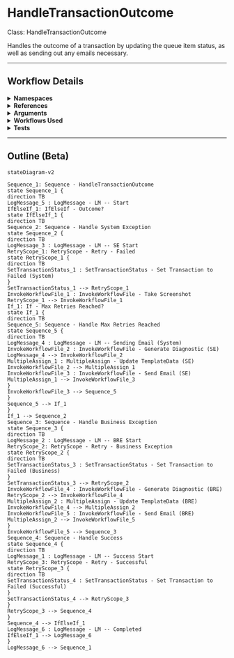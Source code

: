 # HandleTransactionOutcome
Class: HandleTransactionOutcome

Handles the outcome of a transaction by updating the queue item status, as well as sending out any emails necessary.

<hr />

## Workflow Details
<details>
    <summary>
    <b>Namespaces</b>
    </summary>
    
    - GlobalConstantsNamespace
- GlobalVariablesNamespace
- System
- System.Activities
- System.Activities.Statements
- System.Collections
- System.Collections.Generic
- System.Collections.ObjectModel
- System.ComponentModel
- System.Linq
- System.Reflection
- System.Runtime.Serialization
- UiPath.Core
- UiPath.Core.Activities


</details>
<details>
    <summary>
    <b>References</b>
    </summary>

    - Microsoft.CSharp
- Microsoft.VisualBasic
- Microsoft.Win32.Primitives
- NPOI
- PresentationFramework
- System
- System.Activities
- System.Collections
- System.ComponentModel
- System.ComponentModel.EventBasedAsync
- System.ComponentModel.Primitives
- System.ComponentModel.TypeConverter
- System.Configuration.ConfigurationManager
- System.Console
- System.Core
- System.Data
- System.Data.Common
- System.Linq
- System.Memory
- System.Memory.Data
- System.ObjectModel
- System.Private.CoreLib
- System.Private.DataContractSerialization
- System.Private.ServiceModel
- System.Private.Uri
- System.Reflection.DispatchProxy
- System.Reflection.Metadata
- System.Reflection.TypeExtensions
- System.Runtime.Serialization
- System.Runtime.Serialization.Formatters
- System.Runtime.Serialization.Primitives
- System.Security.Permissions
- System.ServiceModel
- System.ServiceModel.Activities
- System.Xaml
- System.Xml
- System.Xml.Linq
- UiPath.Studio.Constants
- UiPath.System.Activities
- UiPath.System.Activities.Design
- UiPath.System.Activities.ViewModels
- UiPath.Workflow
- WindowsBase


</details>
<details>
    <summary>
    <b>Arguments</b>
    </summary>
    <table><tr><th>Name</th><th>Direction</th><th>Type</th><th>Description</th></tr><tr><td>in_SystemException</td><td>InArgument</td><td>s:Exception</td><td>The System.Exception object within the Process state.</td></tr><tr><td>in_BusinessException</td><td>InArgument</td><td>ui:BusinessRuleException</td><td>The BusinessRuleException object within the Process state.</td></tr><tr><td>in_TransactionItem</td><td>InArgument</td><td>ui:QueueItem</td><td>The transaction item to update the status for.</td></tr><tr><td>in_Data</td><td>InArgument</td><td>scg:Dictionary(x:String, x:Object)</td><td>The dictionary containing the input data and any values added while processing the transaction.</td></tr><tr><td>in_Config</td><td>InArgument</td><td>scg:Dictionary(x:String, x:String)</td><td>The Config dictionary loaded during the first run.</td></tr><tr><td>in_TextFiles</td><td>InArgument</td><td>scg:Dictionary(x:String, x:String)</td><td>The TextFiles dictionary loaded during the first run.</td></tr></table>
    
</details>
<details>
    <summary>
    <b>Workflows Used</b>
    </summary>

    - C:\Users\eyash\Documents\UiPath\LazyFramework\Utility\TakeScreenshot.xaml
- C:\Users\eyash\Documents\UiPath\LazyFramework\Utility\GenerateDiagnosticDictionary.xaml
- C:\Users\eyash\Documents\UiPath\LazyFramework\Utility\SendEmail.xaml

    
</details>
<details>
    <summary>
    <b>Tests</b>
    </summary>

    

    
</details>

<hr />

## Outline (Beta)

```mermaid
stateDiagram-v2

Sequence_1: Sequence - HandleTransactionOutcome
state Sequence_1 {
direction TB
LogMessage_5 : LogMessage - LM -- Start
IfElseIf_1: IfElseIf - Outcome?
state IfElseIf_1 {
direction TB
Sequence_2: Sequence - Handle System Exception
state Sequence_2 {
direction TB
LogMessage_3 : LogMessage - LM -- SE Start
RetryScope_1: RetryScope - Retry - Failed
state RetryScope_1 {
direction TB
SetTransactionStatus_1 : SetTransactionStatus - Set Transaction to Failed (System)
}
SetTransactionStatus_1 --> RetryScope_1
InvokeWorkflowFile_1 : InvokeWorkflowFile - Take Screenshot
RetryScope_1 --> InvokeWorkflowFile_1
If_1: If - Max Retries Reached?
state If_1 {
direction TB
Sequence_5: Sequence - Handle Max Retries Reached
state Sequence_5 {
direction TB
LogMessage_4 : LogMessage - LM -- Sending Email (System)
InvokeWorkflowFile_2 : InvokeWorkflowFile - Generate Diagnostic (SE)
LogMessage_4 --> InvokeWorkflowFile_2
MultipleAssign_1 : MultipleAssign - Update TemplateData (SE)
InvokeWorkflowFile_2 --> MultipleAssign_1
InvokeWorkflowFile_3 : InvokeWorkflowFile - Send Email (SE)
MultipleAssign_1 --> InvokeWorkflowFile_3
}
InvokeWorkflowFile_3 --> Sequence_5
}
Sequence_5 --> If_1
}
If_1 --> Sequence_2
Sequence_3: Sequence - Handle Business Exception
state Sequence_3 {
direction TB
LogMessage_2 : LogMessage - LM -- BRE Start
RetryScope_2: RetryScope - Retry - Business Exception
state RetryScope_2 {
direction TB
SetTransactionStatus_3 : SetTransactionStatus - Set Transaction to Failed (Business)
}
SetTransactionStatus_3 --> RetryScope_2
InvokeWorkflowFile_4 : InvokeWorkflowFile - Generate Diagnostic (BRE)
RetryScope_2 --> InvokeWorkflowFile_4
MultipleAssign_2 : MultipleAssign - Update TemplateData (BRE)
InvokeWorkflowFile_4 --> MultipleAssign_2
InvokeWorkflowFile_5 : InvokeWorkflowFile - Send Email (BRE)
MultipleAssign_2 --> InvokeWorkflowFile_5
}
InvokeWorkflowFile_5 --> Sequence_3
Sequence_4: Sequence - Handle Success
state Sequence_4 {
direction TB
LogMessage_1 : LogMessage - LM -- Success Start
RetryScope_3: RetryScope - Retry - Successful
state RetryScope_3 {
direction TB
SetTransactionStatus_4 : SetTransactionStatus - Set Transaction to Failed (Successful)
}
SetTransactionStatus_4 --> RetryScope_3
}
RetryScope_3 --> Sequence_4
}
Sequence_4 --> IfElseIf_1
LogMessage_6 : LogMessage - LM -- Completed
IfElseIf_1 --> LogMessage_6
}
LogMessage_6 --> Sequence_1
```